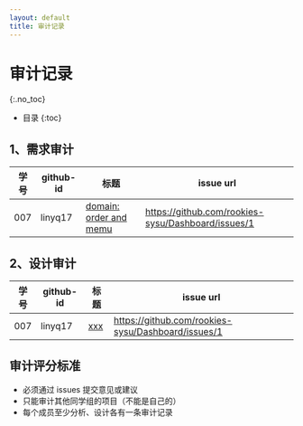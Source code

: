 ```yaml
---
layout: default
title: 审计记录
---
```


# 审计记录
{:.no_toc}

* 目录
{:toc}

## 1、需求审计

| 学号 | github-id | 标题 | issue url |
|:--:|---|---|---|
| 007 | linyq17 | [domain: order and memu](https://github.com/rookies-sysu/Dashboard/issues/1) |  https://github.com/rookies-sysu/Dashboard/issues/1 |

## 2、设计审计

| 学号 | github-id | 标题 | issue url |
|:--:|---|---|---|
| 007 | linyq17 | [xxx](https://github.com/rookies-sysu/Dashboard/issues/1) |  https://github.com/rookies-sysu/Dashboard/issues/1 |

## 审计评分标准

* 必须通过 issues 提交意见或建议
* 只能审计其他同学组的项目（不能是自己的）
* 每个成员至少分析、设计各有一条审计记录

